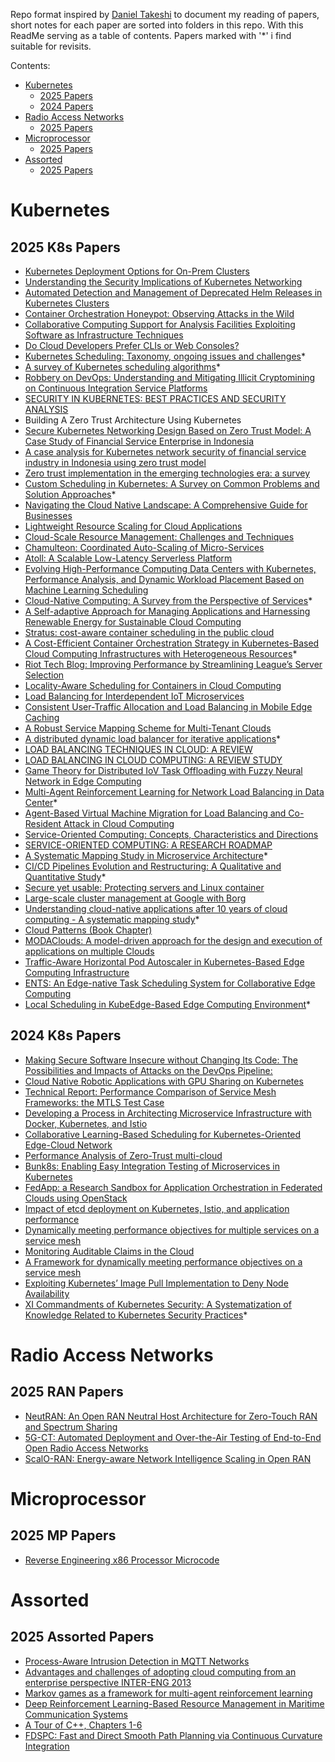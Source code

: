 Repo format inspired by [Daniel Takeshi][1] to document my reading of papers, short notes for each paper are sorted into folders in this repo. With this ReadMe serving as a table of contents. Papers marked with '*' i find suitable for revisits.

Contents:

- [Kubernetes](#Kubernetes)
    - [2025 Papers](#2025-K8s-papers)
    - [2024 Papers](#2024-K8s-papers)
- [Radio Access Networks](#Radio-Access-Networks)
    - [2025 Papers](#2025-RAN-Papers)
- [Microprocessor](#Microprocessor)
    - [2025 Papers](#2025-MP-Papers)
- [Assorted](#Assorted)
    - [2025 Papers](#2025-Assorted-papers)

# Kubernetes

## 2025 K8s Papers

- [Kubernetes Deployment Options for On-Prem Clusters](https://arxiv.org/pdf/2407.01620)
- [Understanding the Security Implications of Kubernetes Networking](https://balakrishnanc.github.io/papers/minna-ieeesp2021.pdf)
- [Automated Detection and Management of Deprecated Helm Releases in Kubernetes Clusters](https://www.researchgate.net/profile/Ionut-Catalin-Donca/publication/376024259_Automated_Detection_and_Management_of_Deprecated_Helm_Releases_in_Kubernetes_Clusters/links/6569f3c1b86a1d521b25fd75/Automated-Detection-and-Management-of-Deprecated-Helm-Releases-in-Kubernetes-Clusters.pdf)
- [Container Orchestration Honeypot: Observing Attacks in the Wild](https://dl.acm.org/doi/pdf/10.1145/3607199.3607205)
- [Collaborative Computing Support for Analysis Facilities Exploiting Software as Infrastructure Techniques](https://arxiv.org/pdf/2203.10161)
- [Do Cloud Developers Prefer CLIs or Web Consoles?](https://arxiv.org/pdf/2209.07365)
- [Kubernetes Scheduling: Taxonomy, ongoing issues and challenges](https://dl.acm.org/doi/abs/10.1145/3539606)*
- [A survey of Kubernetes scheduling algorithms](https://link.springer.com/article/10.1186/s13677-023-00471-1)*
- [Robbery on DevOps: Understanding and Mitigating Illicit Cryptomining on Continuous Integration Service Platforms](https://ieeexplore.ieee.org/stamp/stamp.jsp?tp=&arnumber=9833803)
- [SECURITY IN KUBERNETES: BEST PRACTICES AND SECURITY ANALYSIS](https://www.researchgate.net/publication/361589023_SECURITY_IN_KUBERNETES_BEST_PRACTICES_AND_SECURITY_ANALYSIS)
- Building A Zero Trust Architecture Using Kubernetes
- [Secure Kubernetes Networking Design Based on Zero Trust Model: A Case Study of Financial Service Enterprise in Indonesia](https://www.researchgate.net/publication/333879377_Secure_Kubernetes_Networking_Design_Based_on_Zero_Trust_Model_A_Case_Study_of_Financial_Service_Enterprise_in_Indonesia)
- [A case analysis for Kubernetes network security of financial service industry in Indonesia using zero trust model](https://www.researchgate.net/publication/374352268_A_case_analysis_for_Kubernetes_network_security_of_financial_service_industry_in_Indonesia_using_zero_trust_model)
- [Zero trust implementation in the emerging technologies era: a survey](https://www.researchgate.net/publication/384451867_Zero_trust_implementation_in_the_emerging_technologies_era_a_survey)
- [Custom Scheduling in Kubernetes: A Survey on Common Problems and Solution Approaches](https://dl.acm.org/doi/pdf/10.1145/3544788)*
- [Navigating the Cloud Native Landscape: A Comprehensive Guide for Businesses](https://www.researchgate.net/publication/381801460_Navigating_the_Cloud_Native_Landscape_A_Comprehensive_Guide_for_Businesses)
- [Lightweight Resource Scaling for Cloud Applications](https://www.researchgate.net/publication/254038619_Lightweight_Resource_Scaling_for_Cloud_Applications)
- [Cloud-Scale Resource Management: Challenges and Techniques](https://www.usenix.org/legacy/event/hotcloud11/tech/final_files/Gulati.pdf)
- [Chamulteon: Coordinated Auto-Scaling of Micro-Services](https://atlarge-research.com/pdfs/2019-bauer-icdcs-chamulteon.pdf)
- [Atoll: A Scalable Low-Latency Serverless Platform](https://dl.acm.org/doi/pdf/10.1145/3472883.3486981)
- [Evolving High-Performance Computing Data Centers with Kubernetes, Performance Analysis, and Dynamic Workload Placement Based on Machine Learning Scheduling](https://www.mdpi.com/2079-9292/13/13/2651)
- [Cloud-Native Computing: A Survey from the Perspective of Services](https://arxiv.org/pdf/2306.14402)*
- [A Self-adaptive Approach for Managing Applications and Harnessing Renewable Energy for Sustainable Cloud Computing](https://arxiv.org/pdf/2008.13312)
- [Stratus: cost-aware container scheduling in the public cloud](https://www.pdl.cmu.edu/PDL-FTP/CloudComputing/p121-Chung.pdf)
- [A Cost-Efficient Container Orchestration Strategy in Kubernetes-Based Cloud Computing Infrastructures with Heterogeneous Resources](http://clouds.cis.unimelb.edu.au/papers/HeteroContainerCloud-TOIT.pdf)*
- [Riot Tech Blog: Improving Performance by Streamlining League’s Server Selection](https://www.riotgames.com/en/news/tech-blog-cpu-usage)
- [Locality-Aware Scheduling for Containers in Cloud Computing](https://ieeexplore.ieee.org/document/8259462)
- [Load Balancing for Interdependent IoT Microservices](https://ruozhouy.github.io/docs/infocom-19-paper.pdf)
- [Consistent User-Traffic Allocation and Load Balancing in Mobile Edge Caching](https://arxiv.org/pdf/1904.07018)
- [A Robust Service Mapping Scheme for Multi-Tenant Clouds](http://staff.ustc.edu.cn/~zgm1993/papers/2021+ToN+A%20Robust%20Service%20Mapping%20Scheme%20for%20Multi-Tenant%20Clouds.pdf)
- [A distributed dynamic load balancer for iterative applications](https://typeset.io/pdf/a-distributed-dynamic-load-balancer-for-iterative-kzrcst51vm.pdf)*
- [LOAD BALANCING TECHNIQUES IN CLOUD: A REVIEW](https://www.jetir.org/papers/JETIR1808252.pdf)
- [LOAD BALANCING IN CLOUD COMPUTING: A REVIEW STUDY](https://ijcrt.org/papers/IJCRT1812765.pdf)
- [Game Theory for Distributed IoV Task Offloading with Fuzzy Neural Network in Edge Computing](https://www.researchgate.net/publication/359313906_Game_Theory_for_Distributed_IoV_Task_Offloading_with_Fuzzy_Neural_Network_in_Edge_Computing)
- [Multi-Agent Reinforcement Learning for Network Load Balancing in Data Center](https://arxiv.org/abs/2201.11727)*
- [Agent-Based Virtual Machine Migration for Load Balancing and Co-Resident Attack in Cloud Computing](https://www.mdpi.com/2076-3417/13/6/3703)
- [Service-Oriented Computing: Concepts, Characteristics and Directions](https://www.researchgate.net/publication/262308599_Service_-Oriented_Computing_Concepts_Characteristics_and_Directions)
- [SERVICE-ORIENTED COMPUTING: A RESEARCH ROADMAP](https://www.iaas.uni-stuttgart.de/publications/ART-2008-15-SOC-Research-Roadmap-IJCIS.pdf)
- [A Systematic Mapping Study in Microservice Architecture](https://cris.brighton.ac.uk/ws/portalfiles/portal/428831/PID4474889.pdf)*
- [CI/CD Pipelines Evolution and Restructuring: A Qualitative and Quantitative Study](https://mdipenta.github.io/files/icsme2021.pdf)*
- [Secure yet usable: Protecting servers and Linux container](https://www.researchgate.net/publication/305695750_Secure_yet_usable_Protecting_servers_and_Linux_containers)
- [Large-scale cluster management at Google with Borg](https://static.googleusercontent.com/media/research.google.com/en//pubs/archive/43438.pdf)
- [Understanding cloud-native applications after 10 years of cloud computing - A systematic mapping study](https://www.researchgate.net/publication/312045183_Understanding_Cloud-native_Applications_after_10_Years_of_Cloud_Computing_-_A_Systematic_Mapping_Study)*
- [Cloud Patterns (Book Chapter)](https://www.researchgate.net/publication/311857248_Cloud_Patterns)
- [MODAClouds: A model-driven approach for the design and execution of applications on multiple Clouds](https://www.researchgate.net/publication/239763583_MODAClouds_A_model-driven_approach_for_the_design_and_execution_of_applications_on_multiple_Clouds)
- [Traffic-Aware Horizontal Pod Autoscaler in Kubernetes-Based Edge Computing Infrastructure](https://ieeexplore.ieee.org/stamp/stamp.jsp?arnumber=9709810)
- [ENTS: An Edge-native Task Scheduling System for Collaborative Edge Computing](https://arxiv.org/abs/2210.07842)
- [Local Scheduling in KubeEdge-Based Edge Computing Environment](https://www.mdpi.com/1424-8220/23/3/1522)*


## 2024 K8s Papers

- [Making Secure Software Insecure without Changing Its Code: The Possibilities and Impacts of Attacks on the DevOps Pipeline:](https://arxiv.org/pdf/2201.12879)
- [Cloud Native Robotic Applications with GPU Sharing on Kubernetes](https://arxiv.org/pdf/2210.03936)
- [Technical Report: Performance Comparison of Service Mesh Frameworks: the MTLS Test Case](https://arxiv.org/pdf/2411.02267)
- [Developing a Process in Architecting Microservice Infrastructure with Docker, Kubernetes, and Istio](https://arxiv.org/pdf/1911.02275)
- [Collaborative Learning-Based Scheduling for Kubernetes-Oriented Edge-Cloud Network](https://arxiv.org/pdf/2305.05935)
- [Performance Analysis of Zero-Trust multi-cloud](https://arxiv.org/pdf/2105.02334)
- [Bunk8s: Enabling Easy Integration Testing of Microservices in Kubernetes](https://arxiv.org/pdf/2207.06811)
- [FedApp: a Research Sandbox for Application Orchestration in Federated Clouds using OpenStack](https://arxiv.org/pdf/2109.01480)
- [Impact of etcd deployment on Kubernetes, Istio, and application performance](https://arxiv.org/pdf/2004.00372)
- [Dynamically meeting performance objectives for multiple services on a service mesh](https://arxiv.org/pdf/2210.04002)
- [Monitoring Auditable Claims in the Cloud](https://arxiv.org/pdf/2312.12057)
- [A Framework for dynamically meeting performance objectives on a service mesh](https://arxiv.org/pdf/2306.14178)
- [Exploiting Kubernetes’ Image Pull Implementation to Deny Node Availability](https://arxiv.org/pdf/2401.10582)
- [XI Commandments of Kubernetes Security: A Systematization of Knowledge Related to Kubernetes Security Practices](https://arxiv.org/pdf/2006.15275)*

# Radio Access Networks

## 2025 RAN Papers
- [NeutRAN: An Open RAN Neutral Host Architecture for Zero-Touch RAN and Spectrum Sharing](https://arxiv.org/pdf/2301.07653)
- [5G-CT: Automated Deployment and Over-the-Air Testing of End-to-End Open Radio Access Networks](https://arxiv.org/pdf/2311.03206)
- [ScalO-RAN: Energy-aware Network Intelligence Scaling in Open RAN](https://arxiv.org/pdf/2312.05096)

# Microprocessor

## 2025 MP Papers
- [Reverse Engineering x86 Processor Microcode](https://arxiv.org/pdf/1910.00948)

# Assorted

## 2025 Assorted Papers

- [Process-Aware Intrusion Detection in MQTT Networks](https://dl.acm.org/doi/pdf/10.1145/3626232.3653271)
- [Advantages and challenges of adopting cloud computing from an enterprise perspective INTER-ENG 2013](https://www.researchgate.net/publication/275539197_Advantages_and_Challenges_of_Adopting_Cloud_Computing_from_an_Enterprise_Perspective)
- [Markov games as a framework for multi-agent reinforcement learning](https://courses.cs.duke.edu/spring07/cps296.3/littman94markov.pdf)
- [Deep Reinforcement Learning-Based Resource Management in Maritime Communication Systems](https://www.mdpi.com/1424-8220/24/7/2247)
- [A Tour of C++, Chapters 1-6](https://www.stroustrup.com/Tour.html)
- [FDSPC: Fast and Direct Smooth Path Planning via Continuous Curvature Integration](https://arxiv.org/abs/2405.03281v1)


[1]:https://github.com/DanielTakeshi/Paper_Notes
 
